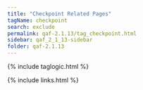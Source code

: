 ```yaml
---
title: "Checkpoint Related Pages"
tagName: checkpoint
search: exclude
permalink: qaf-2.1.13/tag_checkpoint.html
sidebar: qaf_2_1_13-sidebar
folder: qaf-2.1.13
---
```

{% include taglogic.html %}

{% include links.html %}
